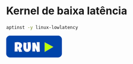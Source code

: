 # Kernel de baixa latência
```bash
aptinst -y linux-lowlatency
```
[![bashrun](../images/bashrun.png)](br:lowlatency-kernel)